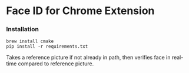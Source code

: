 # Face ID for Chrome Extension

### Installation

```
brew install cmake
pip install -r requirements.txt
```

Takes a reference picture if not already in path, then verifies face in real-time compared to reference picture.